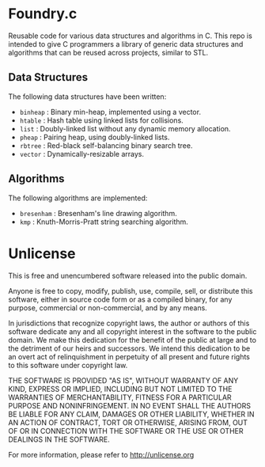 # Foundry.c

Reusable code for various data structures and algorithms in C. This repo is
intended to give C programmers a library of generic data structures and
algorithms that can be reused across projects, similar to STL.

## Data Structures

The following data structures have been written:

 - `binheap` : Binary min-heap, implemented using a vector.
 - `htable` : Hash table using linked lists for collisions.
 - `list` : Doubly-linked list without any dynamic memory allocation.
 - `pheap` : Pairing heap, using doubly-linked lists.
 - `rbtree` : Red-black self-balancing binary search tree.
 - `vector` : Dynamically-resizable arrays.

## Algorithms

The following algorithms are implemented:

 - `bresenham` : Bresenham's line drawing algorithm.
 - `kmp` : Knuth-Morris-Pratt string searching algorithm.

# Unlicense

This is free and unencumbered software released into the public domain.

Anyone is free to copy, modify, publish, use, compile, sell, or distribute this
software, either in source code form or as a compiled binary, for any purpose,
commercial or non-commercial, and by any means.

In jurisdictions that recognize copyright laws, the author or authors of this
software dedicate any and all copyright interest in the software to the public
domain. We make this dedication for the benefit of the public at large and to
the detriment of our heirs and successors. We intend this dedication to be an
overt act of relinquishment in perpetuity of all present and future rights to
this software under copyright law.

THE SOFTWARE IS PROVIDED "AS IS", WITHOUT WARRANTY OF ANY KIND, EXPRESS OR
IMPLIED, INCLUDING BUT NOT LIMITED TO THE WARRANTIES OF MERCHANTABILITY, FITNESS
FOR A PARTICULAR PURPOSE AND NONINFRINGEMENT. IN NO EVENT SHALL THE AUTHORS BE
LIABLE FOR ANY CLAIM, DAMAGES OR OTHER LIABILITY, WHETHER IN AN ACTION OF
CONTRACT, TORT OR OTHERWISE, ARISING FROM, OUT OF OR IN CONNECTION WITH THE
SOFTWARE OR THE USE OR OTHER DEALINGS IN THE SOFTWARE.

For more information, please refer to <http://unlicense.org>

